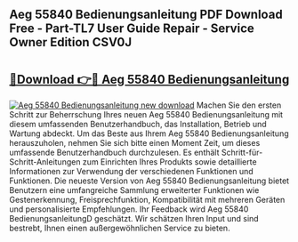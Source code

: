 ## Aeg 55840 Bedienungsanleitung PDF Download Free - Part-TL7 User Guide Repair - Service Owner Edition CSV0J

# <h2><a href="http://df4bo1.blite.top/?on=Aeg+55840+Bedienungsanleitung">🔗Download 👉🔴 Aeg 55840 Bedienungsanleitung</a></h2>

[![Aeg 55840 Bedienungsanleitung new download](https://i.imgur.com/lujVjoI.png)](http://df4bo1.blite.top/?on=Aeg+55840+Bedienungsanleitung)
Machen Sie den ersten Schritt zur Beherrschung Ihres neuen Aeg 55840 Bedienungsanleitung mit diesem umfassenden Benutzerhandbuch, das Installation, Betrieb und Wartung abdeckt. Um das Beste aus Ihrem Aeg 55840 Bedienungsanleitung herauszuholen, nehmen Sie sich bitte einen Moment Zeit, um dieses umfassende Benutzerhandbuch durchzulesen. Es enthält Schritt-für-Schritt-Anleitungen zum Einrichten Ihres Produkts sowie detaillierte Informationen zur Verwendung der verschiedenen Funktionen und Funktionen. Die neueste Version von Aeg 55840 Bedienungsanleitung bietet Benutzern eine umfangreiche Sammlung erweiterter Funktionen wie Gestenerkennung, Freisprechfunktion, Kompatibilität mit mehreren Geräten und personalisierte Empfehlungen. Ihr Feedback wird Aeg 55840 BedienungsanleitungD geschätzt. Wir schätzen Ihren Input und sind bestrebt, Ihnen einen außergewöhnlichen Service zu bieten.

